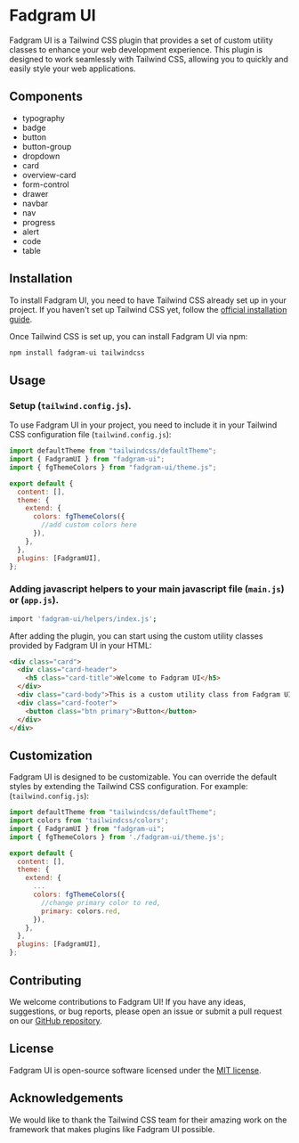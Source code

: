 # Fadgram UI

Fadgram UI is a Tailwind CSS plugin that provides a set of custom utility classes to enhance your web development experience. This plugin is designed to work seamlessly with Tailwind CSS, allowing you to quickly and easily style your web applications.

## Components

- typography
- badge
- button
- button-group
- dropdown
- card
- overview-card
- form-control
- drawer
- navbar
- nav
- progress
- alert
- code
- table

## Installation

To install Fadgram UI, you need to have Tailwind CSS already set up in your project. If you haven't set up Tailwind CSS yet, follow the [official installation guide](https://tailwindcss.com/docs/installation).

Once Tailwind CSS is set up, you can install Fadgram UI via npm:

```bash
npm install fadgram-ui tailwindcss
```

## Usage

### Setup (`tailwind.config.js`).

To use Fadgram UI in your project, you need to include it in your Tailwind CSS configuration file (`tailwind.config.js`):

```javascript
import defaultTheme from "tailwindcss/defaultTheme";
import { FadgramUI } from "fadgram-ui";
import { fgThemeColors } from "fadgram-ui/theme.js";

export default {
  content: [],
  theme: {
    extend: {
      colors: fgThemeColors({
        //add custom colors here
      }),
    },
  },
  plugins: [FadgramUI],
};
```

### Adding javascript helpers to your main javascript file (`main.js`) or (`app.js`).

```bash
import 'fadgram-ui/helpers/index.js';
```

After adding the plugin, you can start using the custom utility classes provided by Fadgram UI in your HTML:

```html
<div class="card">
  <div class="card-header">
    <h5 class="card-title">Welcome to Fadgram UI</h5>
  </div>
  <div class="card-body">This is a custom utility class from Fadgram UI.</div>
  <div class="card-footer">
    <button class="btn primary">Button</button>
  </div>
</div>
```

## Customization

Fadgram UI is designed to be customizable. You can override the default styles by extending the Tailwind CSS configuration. For example:
(`tailwind.config.js`):

```javascript
import defaultTheme from "tailwindcss/defaultTheme";
import colors from 'tailwindcss/colors';
import { FadgramUI } from "fadgram-ui";
import { fgThemeColors } from './fadgram-ui/theme.js';

export default {
  content: [],
  theme: {
    extend: {
      ...
      colors: fgThemeColors({
        //change primary color to red,
        primary: colors.red,
      }),
    },
  },
  plugins: [FadgramUI],
};
```

## Contributing

We welcome contributions to Fadgram UI! If you have any ideas, suggestions, or bug reports, please open an issue or submit a pull request on our [GitHub repository](https://github.com/yourusername/fadgram-ui).

## License

Fadgram UI is open-source software licensed under the [MIT license](LICENSE).

## Acknowledgements

We would like to thank the Tailwind CSS team for their amazing work on the framework that makes plugins like Fadgram UI possible.
